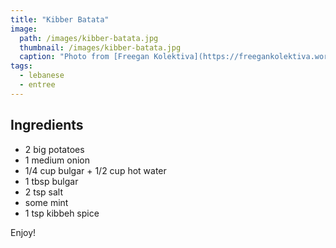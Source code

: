 ```yaml
---
title: "Kibber Batata"
image: 
  path: /images/kibber-batata.jpg
  thumbnail: /images/kibber-batata.jpg
  caption: "Photo from [Freegan Kolektiva](https://freegankolektiva.wordpress.com/2011/12/30/873/)"
tags:
  - lebanese
  - entree
---
```


## Ingredients

* 2 big potatoes
* 1 medium onion
* 1/4 cup bulgar + 1/2 cup hot water
* 1 tbsp bulgar
* 2 tsp salt
* some mint
* 1 tsp kibbeh spice

Enjoy!
